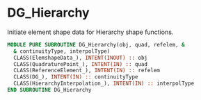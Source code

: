 # DG_Hierarchy

Initiate element shape data for Hierarchy shape functions.

```fortran
MODULE PURE SUBROUTINE DG_Hierarchy(obj, quad, refelem, &
  & continuityType, interpolType)
  CLASS(ElemshapeData_), INTENT(INOUT) :: obj
  CLASS(QuadraturePoint_), INTENT(IN) :: quad
  CLASS(ReferenceElement_), INTENT(IN) :: refelem
  CLASS(DG_), INTENT(IN) :: continuityType
  CLASS(HierarchyInterpolation_), INTENT(IN) :: interpolType
END SUBROUTINE DG_Hierarchy
```

